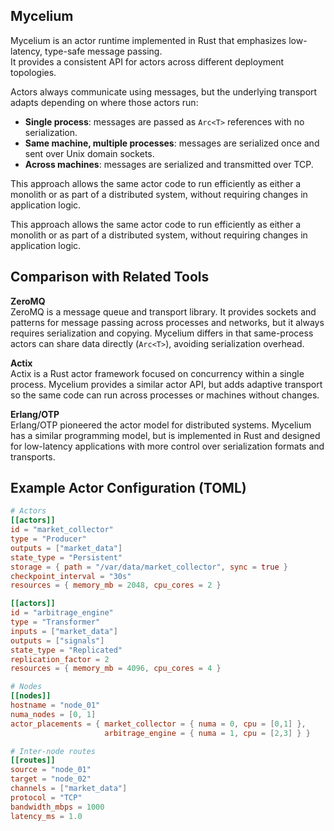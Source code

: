 ## Mycelium

Mycelium is an actor runtime implemented in Rust that emphasizes low-latency, type-safe message passing.  
It provides a consistent API for actors across different deployment topologies.  

Actors always communicate using messages, but the underlying transport adapts depending on where those actors run:

- **Single process**: messages are passed as `Arc<T>` references with no serialization.  
- **Same machine, multiple processes**: messages are serialized once and sent over Unix domain sockets.  
- **Across machines**: messages are serialized and transmitted over TCP.  

This approach allows the same actor code to run efficiently as either a monolith or as part of a distributed system, without requiring changes in application logic.

This approach allows the same actor code to run efficiently as either a monolith or as part of a distributed system, without requiring changes in application logic.  

## Comparison with Related Tools

**ZeroMQ**  
ZeroMQ is a message queue and transport library. It provides sockets and patterns for message passing across processes and networks, but it always requires serialization and copying. Mycelium differs in that same-process actors can share data directly (`Arc<T>`), avoiding serialization overhead.  

**Actix**  
Actix is a Rust actor framework focused on concurrency within a single process. Mycelium provides a similar actor API, but adds adaptive transport so the same code can run across processes or machines without changes.  

**Erlang/OTP**  
Erlang/OTP pioneered the actor model for distributed systems. Mycelium has a similar programming model, but is implemented in Rust and designed for low-latency applications with more control over serialization formats and transports.  

## Example Actor Configuration (TOML)

```toml
# Actors
[[actors]]
id = "market_collector"
type = "Producer"
outputs = ["market_data"]
state_type = "Persistent"
storage = { path = "/var/data/market_collector", sync = true }
checkpoint_interval = "30s"
resources = { memory_mb = 2048, cpu_cores = 2 }

[[actors]]
id = "arbitrage_engine"
type = "Transformer"
inputs = ["market_data"]
outputs = ["signals"]
state_type = "Replicated"
replication_factor = 2
resources = { memory_mb = 4096, cpu_cores = 4 }

# Nodes
[[nodes]]
hostname = "node_01"
numa_nodes = [0, 1]
actor_placements = { market_collector = { numa = 0, cpu = [0,1] },
                     arbitrage_engine = { numa = 1, cpu = [2,3] } }

# Inter-node routes
[[routes]]
source = "node_01"
target = "node_02"
channels = ["market_data"]
protocol = "TCP"
bandwidth_mbps = 1000
latency_ms = 1.0
```
